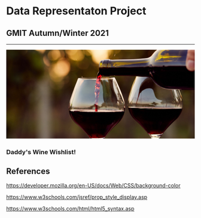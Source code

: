 # Data Representaton Project

## GMIT Autumn/Winter 2021

___

![wine](/images/wine2.jpg)

### Daddy's Wine Wishlist!

## References
https://developer.mozilla.org/en-US/docs/Web/CSS/background-color

https://www.w3schools.com/jsref/prop_style_display.asp

https://www.w3schools.com/html/html5_syntax.asp



